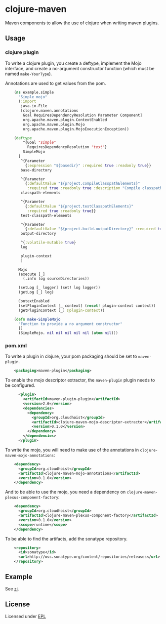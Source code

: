 # clojure-maven

Maven components to allow the use of clojure when writing maven plugins.

## Usage

### clojure plugin

To write a clojure plugin, you create a deftype, implement the Mojo interface,
and create a no-argument constructor function (which must be named
`make-YourType`).

Annotations are used to get values from the pom.

```clojure
    (ns example.simple
      "Simple mojo"
      (:import
       java.io.File
       [clojure.maven.annotations
        Goal RequiresDependencyResolution Parameter Component]
        org.apache.maven.plugin.ContextEnabled
        org.apache.maven.plugin.Mojo
        org.apache.maven.plugin.MojoExecutionException))

    (deftype
        ^{Goal "simple"
          RequiresDependencyResolution "test"}
        SimpleMojo
      [
       ^{Parameter
         {:expression "${basedir}" :required true :readonly true}}
       base-directory

       ^{Parameter
         {:defaultValue "${project.compileClasspathElements}"
          :required true :readonly true :description "Compile classpath"}}
       classpath-elements

       ^{Parameter
         {:defaultValue "${project.testClasspathElements}"
          :required true :readonly true}}
       test-classpath-elements

       ^{Parameter
         {:defaultValue "${project.build.outputDirectory}" :required true}}
       output-directory

       ^{:volatile-mutable true}
       log

       plugin-context
       ]

      Mojo
      (execute [_]
        (.info log sourceDirectories))

      (setLog [_ logger] (set! log logger))
      (getLog [_] log)

      ContextEnabled
      (setPluginContext [_ context] (reset! plugin-context context))
      (getPluginContext [_] @plugin-context))

    (defn make-SimpleMojo
      "Function to provide a no argument constructor"
      []
      (SimpleMojo. nil nil nil nil nil (atom nil)))
```

### pom.xml

To write a plugin in clojure, your pom packaging should be set to `maven-plugin`.

```xml
    <packaging>maven-plugin</packaging>
```

To enable the mojo descriptor extractor, the `maven-plugin` plugin needs to be
configured.

```xml
      <plugin>
        <artifactId>maven-plugin-plugin</artifactId>
        <version>2.6</version>
        <dependencies>
          <dependency>
            <groupId>org.cloudhoist</groupId>
            <artifactId>clojure-maven-mojo-descriptor-extractor</artifactId>
            <version>0.1.0</version>
          </dependency>
        </dependencies>
      </plugin>
```

To write the mojo, you will need to make use of the annotations in
`clojure-maven-mojo-annotations`:

```xml
    <dependency>
      <groupId>org.cloudhoist</groupId>
      <artifactId>clojure-maven-mojo-annotations</artifactId>
      <version>0.1.0</version>
    </dependency>
```

And to be able to use the mojo, you need a dependency on
`clojure-maven-plexus-component-factory`:

```xml
    <dependency>
      <groupId>org.cloudhoist</groupId>
      <artifactId>clojure-maven-plexus-component-factory</artifactId>
      <version>0.1.0</version>
      <scope>runtime</scope>
    </dependency>
```

To be able to find the artifacts, add the sonatype repository.

```xml
    <repository>
      <id>sonatype</id>
      <url>http://oss.sonatype.org/content/repositories/releases</url>
    </repository>
```

## Example

See [zi](https://github.com/pallet/zi).

## License

Licensed under [EPL](http://www.eclipse.org/legal/epl-v10.html)

